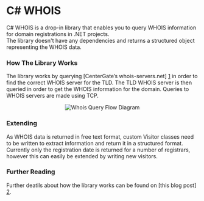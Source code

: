 C# WHOIS
=====

C# WHOIS is a drop-in library that enables you to query WHOIS information for domain registrations in .NET projects.  
The library doesn't have any dependencies and returns a structured object representing the WHOIS data.

### How The Library Works

The library works by querying [CenterGate’s whois-servers.net] [1] in order to find the correct WHOIS server for the TLD.
The TLD WHOIS server is then queried in order to get the WHOIS information for the domain.  Queries to WHOIS servers are 
made using TCP.

<div style="text-align: center;">
    <img src="https://raw.github.com/flipbit/whois/master/Docs/Workflow.png" alt="Whois Query Flow Diagram" />
</div>

### Extending

As WHOIS data is returned in free text format, custom Visitor classes need to be written to extract information
and return it in a structured format.  Currently only the registration date is returned for a number of registrars,
however this can easily be extended by writing new visitors.

### Further Reading

Further deatils about how the library works can be found on [this blog post] [2].

  [1]: http://www.centergate.com/                                           "CenterGate's WHOIS lookup service"
  [2]: http://flipbit.co.uk/2009/06/querying-whois-server-data-with-c.html  "Querying WHOIS server data with C#"
